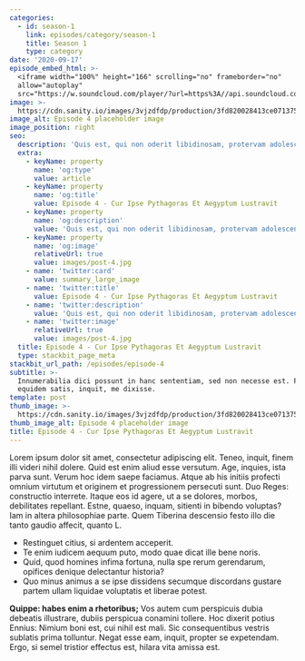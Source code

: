 ```yaml
---
categories:
  - id: season-1
    link: episodes/category/season-1
    title: Season 1
    type: category
date: '2020-09-17'
episode_embed_html: >-
  <iframe width="100%" height="166" scrolling="no" frameborder="no"
  allow="autoplay"
  src="https://w.soundcloud.com/player/?url=https%3A//api.soundcloud.com/tracks/387283889&color=%23ff5500&auto_play=false&hide_related=false&show_comments=true&show_user=true&show_reposts=false&show_teaser=true"></iframe>
image: >-
  https://cdn.sanity.io/images/3vjzdfdp/production/3fd820028413ce071375b030a136b81619980cac-1200x675.jpg
image_alt: Episode 4 placeholder image
image_position: right
seo:
  description: 'Quis est, qui non oderit libidinosam, protervam adolescentiam'
  extra:
    - keyName: property
      name: 'og:type'
      value: article
    - keyName: property
      name: 'og:title'
      value: Episode 4 - Cur Ipse Pythagoras Et Aegyptum Lustravit
    - keyName: property
      name: 'og:description'
      value: 'Quis est, qui non oderit libidinosam, protervam adolescentiam'
    - keyName: property
      name: 'og:image'
      relativeUrl: true
      value: images/post-4.jpg
    - name: 'twitter:card'
      value: summary_large_image
    - name: 'twitter:title'
      value: Episode 4 - Cur Ipse Pythagoras Et Aegyptum Lustravit
    - name: 'twitter:description'
      value: 'Quis est, qui non oderit libidinosam, protervam adolescentiam'
    - name: 'twitter:image'
      relativeUrl: true
      value: images/post-4.jpg
  title: Episode 4 - Cur Ipse Pythagoras Et Aegyptum Lustravit
  type: stackbit_page_meta
stackbit_url_path: /episodes/episode-4
subtitle: >-
  Innumerabilia dici possunt in hanc sententiam, sed non necesse est. Putabam
  equidem satis, inquit, me dixisse.
template: post
thumb_image: >-
  https://cdn.sanity.io/images/3vjzdfdp/production/3fd820028413ce071375b030a136b81619980cac-1200x675.jpg
thumb_image_alt: Episode 4 placeholder image
title: Episode 4 - Cur Ipse Pythagoras Et Aegyptum Lustravit
---
```


Lorem ipsum dolor sit amet, consectetur adipiscing elit. Teneo, inquit, finem illi videri nihil dolere. Quid est enim aliud esse versutum. Age, inquies, ista parva sunt. Verum hoc idem saepe faciamus. Atque ab his initiis profecti omnium virtutum et originem et progressionem persecuti sunt. Duo Reges: constructio interrete. Itaque eos id agere, ut a se dolores, morbos, debilitates repellant. Estne, quaeso, inquam, sitienti in bibendo voluptas? Iam in altera philosophiae parte. Quem Tiberina descensio festo illo die tanto gaudio affecit, quanto L.

- Restinguet citius, si ardentem acceperit.
- Te enim iudicem aequum puto, modo quae dicat ille bene noris.
- Quid, quod homines infima fortuna, nulla spe rerum gerendarum, opifices denique delectantur historia?
- Quo minus animus a se ipse dissidens secumque discordans gustare partem ullam liquidae voluptatis et liberae potest.

**Quippe: habes enim a rhetoribus;** Vos autem cum perspicuis dubia debeatis illustrare, dubiis perspicua conamini tollere. Hoc dixerit potius Ennius: Nimium boni est, cui nihil est mali. Sic consequentibus vestris sublatis prima tolluntur. Negat esse eam, inquit, propter se expetendam. Ergo, si semel tristior effectus est, hilara vita amissa est.
